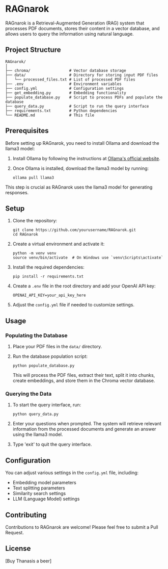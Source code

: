# RAGnarok

RAGnarok is a Retrieval-Augmented Generation (RAG) system that processes PDF documents, stores their content in a vector database, and allows users to query the information using natural language.

## Project Structure

```
RAGnarok/
│
├── chroma/                 # Vector database storage
├── data/                   # Directory for storing input PDF files
│   └── processed_files.txt # List of processed PDF files
├── .env                    # Environment variables
├── config.yml              # Configuration settings
├── get_embedding.py        # Embedding functionality
├── populate_database.py    # Script to process PDFs and populate the database
├── query_data.py           # Script to run the query interface
├── requirements.txt        # Python dependencies
└── README.md               # This file
```

## Prerequisites

Before setting up RAGnarok, you need to install Ollama and download the llama3 model:

1. Install Ollama by following the instructions at [Ollama's official website](https://ollama.ai/).

2. Once Ollama is installed, download the llama3 model by running:
   ```
   ollama pull llama3
   ```

This step is crucial as RAGnarok uses the llama3 model for generating responses.

## Setup

1. Clone the repository:
   ```
   git clone https://github.com/yourusername/RAGnarok.git
   cd RAGnarok
   ```

2. Create a virtual environment and activate it:
   ```
   python -m venv venv
   source venv/bin/activate  # On Windows use `venv\Scripts\activate`
   ```

3. Install the required dependencies:
   ```
   pip install -r requirements.txt
   ```

4. Create a `.env` file in the root directory and add your OpenAI API key:
   ```
   OPENAI_API_KEY=your_api_key_here
   ```

5. Adjust the `config.yml` file if needed to customize settings.

## Usage

### Populating the Database

1. Place your PDF files in the `data/` directory.

2. Run the database population script:
   ```
   python populate_database.py
   ```

   This will process the PDF files, extract their text, split it into chunks, create embeddings, and store them in the Chroma vector database.

### Querying the Data

1. To start the query interface, run:
   ```
   python query_data.py
   ```

2. Enter your questions when prompted. The system will retrieve relevant information from the processed documents and generate an answer using the llama3 model.

3. Type 'exit' to quit the query interface.

## Configuration

You can adjust various settings in the `config.yml` file, including:
- Embedding model parameters
- Text splitting parameters
- Similarity search settings
- LLM (Language Model) settings

## Contributing

Contributions to RAGnarok are welcome! Please feel free to submit a Pull Request.

## License

[Buy Thanasis a beer]